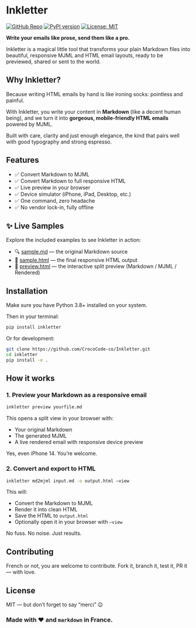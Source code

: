 # Inkletter

[![GitHub Repo](https://img.shields.io/badge/GitHub-Inkletter-blue?logo=github)](https://github.com/CrocoCode-co/Inkletter)
[![PyPI version](https://badge.fury.io/py/inkletter.svg)](https://badge.fury.io/py/inkletter)
[![License: MIT](https://img.shields.io/badge/License-MIT-yellow.svg)](https://opensource.org/licenses/MIT)

**Write your emails like prose, send them like a pro.**

Inkletter is a magical little tool that transforms your plain Markdown files into beautiful, 
responsive MJML and HTML email layouts, ready to be previewed, shared or sent to the world.

## Why Inkletter?

Because writing HTML emails by hand is like ironing socks: pointless and painful.

With Inkletter, you write your content in **Markdown** (like a decent human being), 
and we turn it into **gorgeous, mobile-friendly HTML emails** powered by MJML.

Built with care, clarity and just enough elegance, 
the kind that pairs well with good typography and strong espresso.

## Features

- ✅ Convert Markdown to MJML
- ✅ Convert Markdown to full responsive HTML
- ✅ Live preview in your browser
- ✅ Device simulator (iPhone, iPad, Desktop, etc.)
- ✅ One command, zero headache
- ✅ No vendor lock-in, fully offline

## ✨ Live Samples

Explore the included examples to see Inkletter in action:
- 🔍 [sample.md](sample/sample.md) — the original Markdown source
- 💎 [sample.html](sample/sample.html) — the final responsive HTML output
- 🎨 [preview.html](sample/preview.html) — the interactive split preview (Markdown / MJML / Rendered)

## Installation

Make sure you have Python 3.8+ installed on your system.

Then in your terminal:

```bash
pip install inkletter
```

Or for development:

```bash
git clone https://github.com/CrocoCode-co/Inkletter.git
cd inkletter
pip install -e .
```

## How it works

### 1. Preview your Markdown as a responsive email

```bash
inkletter preview yourfile.md
```

This opens a split view in your browser with:
- Your original Markdown
- The generated MJML
- A live rendered email with responsive device preview

Yes, even iPhone 14. You’re welcome.


### 2. Convert and export to HTML

```bash
inkletter md2mjml input.md -o output.html –view
```

This will:
- Convert the Markdown to MJML
- Render it into clean HTML
- Save the HTML to `output.html`
- Optionally open it in your browser with `–view`

No fuss. No noise. Just results.


## Contributing

French or not, you are welcome to contribute.
Fork it, branch it, test it, PR it — with love.

## License

MIT — but don’t forget to say “merci” 😉

### Made with ❤️ and `markdown` in France.
